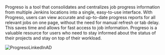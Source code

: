 Progreso is a tool that consolidates and centralizes job progress information from multiple Jenkins locations into a single, easy-to-use interface. With Progreso, users can view accurate and up-to-date progress reports for all relevant jobs on one page, without the need for manual refresh or tab delay. This saves time and allows for fast access to job information. Progreso is a valuable resource for users who need to stay informed about the status of their projects and stay on top of their workload. 

![ProgresoLinkedInAD](https://user-images.githubusercontent.com/80861363/194744052-c378d740-414d-4ea4-a95f-ff39e1edb19f.jpg)
